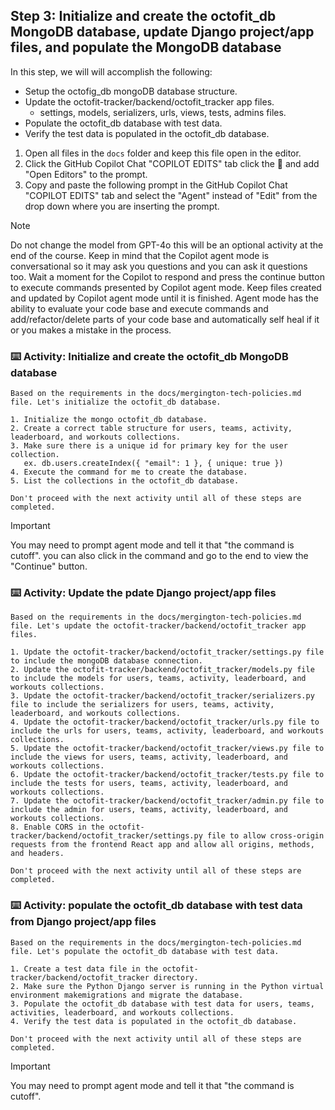 ## Step 3: Initialize and create the octofit_db MongoDB database, update Django project/app files, and populate the MongoDB database

In this step, we will will accomplish the following:

- Setup the octofig_db mongoDB database structure.
- Update the octofit-tracker/backend/octofit_tracker app files.
  - settings, models, serializers, urls, views, tests, admins files.
- Populate the octofit_db database with test data.
- Verify the test data is populated in the octofit_db database.

1. Open all files in the `docs` folder and keep this file open in the editor.
2. Click the GitHub Copilot Chat "COPILOT EDITS" tab click the :paperclip: and add "Open Editors" to the prompt.
3. Copy and paste the following prompt in the GitHub Copilot Chat "COPILOT EDITS" tab and select the "Agent" instead of "Edit" from the drop down where you are inserting the prompt.

>[!NOTE]
> Do not change the model from GPT-4o this will be an optional activity at the end of the course.
> Keep in mind that the Copilot agent mode is conversational so it may ask you questions and you can ask it questions too.
> Wait a moment for the Copilot to respond and press the continue button to execute commands presented by Copilot agent mode.
> Keep files created and updated by Copilot agent mode until it is finished.
> Agent mode has the ability to evaluate your code base and execute commands and add/refactor/delete parts of your code base and automatically self heal if it or you makes a mistake in the process.

### :keyboard: Activity: Initialize and create the octofit_db MongoDB database

```text
Based on the requirements in the docs/mergington-tech-policies.md file. Let's initialize the octofit_db database.

1. Initialize the mongo octofit_db database.
2. Create a correct table structure for users, teams, activity, leaderboard, and workouts collections.
3. Make sure there is a unique id for primary key for the user collection.
   ex. db.users.createIndex({ "email": 1 }, { unique: true })
4. Execute the command for me to create the database.
5. List the collections in the octofit_db database.

Don't proceed with the next activity until all of these steps are completed.
```

> [!IMPORTANT]
> You may need to prompt agent mode and tell it that "the command is cutoff".
> you can also click in the command and go to the end to view the "Continue" button.

### :keyboard: Activity: Update the pdate Django project/app files

```text
Based on the requirements in the docs/mergington-tech-policies.md file. Let's update the octofit-tracker/backend/octofit_tracker app files.

1. Update the octofit-tracker/backend/octofit_tracker/settings.py file to include the mongoDB database connection.
2. Update the octofit-tracker/backend/octofit_tracker/models.py file to include the models for users, teams, activity, leaderboard, and workouts collections.
3. Update the octofit-tracker/backend/octofit_tracker/serializers.py file to include the serializers for users, teams, activity, leaderboard, and workouts collections.
4. Update the octofit-tracker/backend/octofit_tracker/urls.py file to include the urls for users, teams, activity, leaderboard, and workouts collections.
5. Update the octofit-tracker/backend/octofit_tracker/views.py file to include the views for users, teams, activity, leaderboard, and workouts collections.
6. Update the octofit-tracker/backend/octofit_tracker/tests.py file to include the tests for users, teams, activity, leaderboard, and workouts collections.
7. Update the octofit-tracker/backend/octofit_tracker/admin.py file to include the admin for users, teams, activity, leaderboard, and workouts collections.
8. Enable CORS in the octofit-tracker/backend/octofit_tracker/settings.py file to allow cross-origin requests from the frontend React app and allow all origins, methods, and headers.

Don't proceed with the next activity until all of these steps are completed.
```

### :keyboard: Activity: populate the octofit_db database with test data from Django project/app files

```text
Based on the requirements in the docs/mergington-tech-policies.md file. Let's populate the octofit_db database with test data.

1. Create a test data file in the octofit-tracker/backend/octofit_tracker directory.
2. Make sure the Python Django server is running in the Python virtual environment makemigrations and migrate the database.
3. Populate the octofit_db database with test data for users, teams, activities, leaderboard, and workouts collections.
4. Verify the test data is populated in the octofit_db database.

Don't proceed with the next activity until all of these steps are completed.
```

> [!IMPORTANT]
> You may need to prompt agent mode and tell it that "the command is cutoff".
